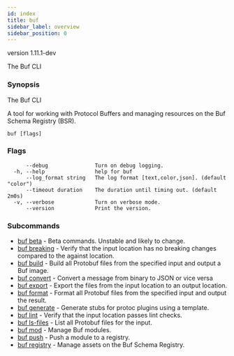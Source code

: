 ```yaml
---
id: index
title: buf
sidebar_label: overview
sidebar_position: 0
---
```

version 1.11.1-dev

The Buf CLI

### Synopsis

The Buf CLI

A tool for working with Protocol Buffers and managing resources on the Buf Schema Registry (BSR). 

```
buf [flags]
```

### Flags

```
      --debug               Turn on debug logging.
  -h, --help                help for buf
      --log_format string   The log format [text,color,json]. (default "color")
      --timeout duration    The duration until timing out. (default 2m0s)
  -v, --verbose             Turn on verbose mode.
      --version             Print the version.
```

### Subcommands

* [buf beta](beta/index)	 - Beta commands. Unstable and likely to change.
* [buf breaking](breaking)	 - Verify that the input location has no breaking changes compared to the against location.
* [buf build](build)	 - Build all Protobuf files from the specified input and output a Buf image.
* [buf convert](convert)	 - Convert a message from binary to JSON or vice versa
* [buf export](export)	 - Export the files from the input location to an output location.
* [buf format](format)	 - Format all Protobuf files from the specified input and output the result.
* [buf generate](generate)	 - Generate stubs for protoc plugins using a template.
* [buf lint](lint)	 - Verify that the input location passes lint checks.
* [buf ls-files](ls-files)	 - List all Protobuf files for the input.
* [buf mod](mod/index)	 - Manage Buf modules.
* [buf push](push)	 - Push a module to a registry.
* [buf registry](registry/index)	 - Manage assets on the Buf Schema Registry.

